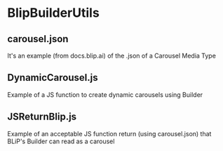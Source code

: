 # BlipBuilderUtils

## carousel.json
It's an example (from docs.blip.ai) of the .json of a Carousel Media Type

## DynamicCarousel.js
Example of a JS function to create dynamic carousels using Builder

## JSReturnBlip.js
Example of an acceptable JS function return (using carousel.json) that BLiP's Builder can read as a carousel
